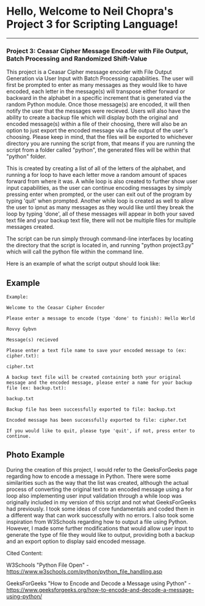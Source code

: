 
# Hello, Welcome to Neil Chopra's Project 3 for Scripting Language!
-----------------------------------------------------------------
### Project 3: Ceasar Cipher Message Encoder with File Output, Batch Processing and Randomized Shift-Value

This project is a Ceasar Cipher message encoder with File Output Generation via User Input with Batch Processing capabilities. The user will first be prompted to enter as many messages as they would like to have encoded, each letter in the message(s) will transpose either forward or backward in the alphabet in a specific increment that is generated via the random Python module. 
Once those message(s) are encoded, it will then notify the user that the messages were recieved. Users will also have the ability to create a backup file which will display both the original and encoded message(s) within a file of their choosing, there will also be an option to just export the encoded message via a file output of the user's choosing.
Please keep in mind, that the files will be exported to whichever directory you are running the script from, that means if you are running the script from a folder called "python", the generated files will be within that "python" folder. 

This is created by creating a list of all of the letters of the alphabet, and running a for loop to have each letter move a random amount of spaces forward from where it was. 
A while loop is also created to further show user input capabilities, as the user can continue encoding messages by simply pressing enter when prompted, or the user can exit out of the program by typing 'quit' when prompted. 
Another while loop is created as well to allow the user to ipnut as many messages as they would like until they break the loop by typing 'done', all of these messages will appear in both your saved text file and your backup text file, there will not be multiple files for multiple messages created.  
 
The script can be run simply through command-line interfaces by locating the directory that the script is located in, and running "python project3.py" which will call the python file within the command line. 

Here is an example of what the script output should look like:

## Example
~~~~~~~~~~~~~~~~~~~~~~~~~~~~~~~~~~~~~~~~~~~~~~~~~~~~~~~~~~~~~~~
Example: 

Welcome to the Ceasar Cipher Encoder

Please enter a message to encode (type 'done' to finish): Hello World

Rovvy Gybvn

Message(s) recieved

Please enter a text file name to save your encoded message to (ex: cipher.txt):

cipher.txt

A backup text file will be created containing both your original message and the encoded message, please enter a name for your backup file (ex: backup.txt):

backup.txt

Backup file has been successfully exported to file: backup.txt

Encoded message has been successfully exported to file: cipher.txt

If you would like to quit, please type 'quit', if not, press enter to continue.
~~~~~~~~~~~~~~~~~~~~~~~~~~~~~~~~~~~~~~~~~~~~~~~~~~~~~~~~~~~~~~~

## Photo Example



During the creation of this project, I would refer to the GeeksForGeeks page regarding how to encode a message in Python. There were some similarities such as the way that the list was created, although the actual process of converting the original text to an encoded message using a for loop also implementing user input validation through a while loop was originally included in my version of this script and not what GeeksForGeeks had previously. I took some ideas of core fundamentals and coded them in a different way that can work successfully with no errors.
I also took some inspiration from W3Schools regarding how to output a file using Python. However, I made some further modifications that would allow user input to generate the type of file they would like to output, providing both a backup and an export option to display said encoded message.


Cited Content: 

W3Schools "Python File Open" - https://www.w3schools.com/python/python_file_handling.asp

GeeksForGeeks "How to Encode and Decode a Message using Python" - https://www.geeksforgeeks.org/how-to-encode-and-decode-a-message-using-python/
